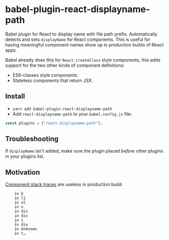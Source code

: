 # babel-plugin-react-displayname-path

Babel plugin for React to display name with file path prefix. Automatically detects and sets `displayName` for React components.
This is useful for having meaningful component names show up in production builds of React apps.

Babel already does this for `React.createClass` style components, this adds support for the two other kinds of component definitions:

- ES6-classes style components.
- Stateless components that return JSX.

## Install
 - `yarn add babel-plugin-react-displayname-path`
 - Add `react-displayname-path` to your `babel.config.js` file:

```js
const plugins = ["react-displayname-path"];
```

## Troubleshooting

If `displayName` isn't added, make sure the plugin placed _before_ other plugins in your plugins list.

## Motivation
[Component stack traces](https://reactjs.org/docs/error-boundaries.html#component-stack-traces) are useless in production build:
```
    in b
    in li
    in ul
    in v
    in div
    in div
    in i
    in div
    in Unknown
    in t…
```
